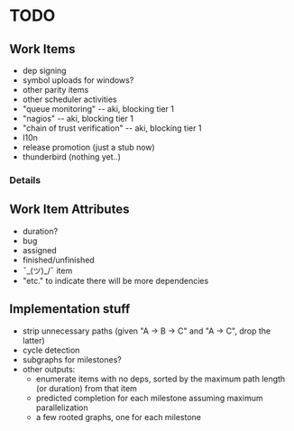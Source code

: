 # TODO

## Work Items

 * dep signing
 * symbol uploads for windows?
 * other parity items
 * other scheduler activities
 * "queue monitoring" -- aki, blocking tier 1
 * "nagios" -- aki, blocking tier 1
 * "chain of trust verification" -- aki, blocking tier 1
 * l10n
 * release promotion (just a stub now)
 * thunderbird (nothing yet..)

### Details


## Work Item Attributes

 * duration?
 * bug
 * assigned
 * finished/unfinished
 * ¯\_(ツ)_/¯ item
 * "etc." to indicate there will be more dependencies

## Implementation stuff

 * strip unnecessary paths (given "A -> B -> C" and "A -> C", drop the latter)
 * cycle detection
 * subgraphs for milestones?
 * other outputs:
   * enumerate items with no deps, sorted by the maximum path length (or duration) from that item
   * predicted completion for each milestone assuming maximum parallelization
   * a few rooted graphs, one for each milestone
